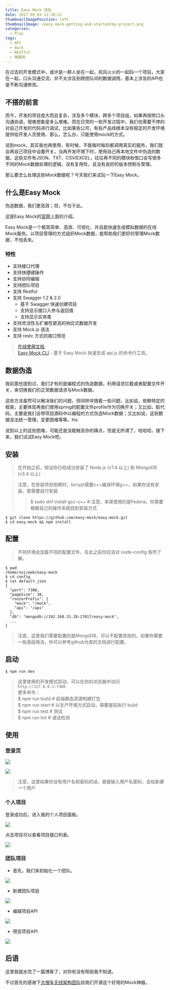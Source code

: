 ```yaml
---
title: Easy Mock 试玩
date: 2017-09-03 12:38:11
thumbnailImagePosition: left
thumbnailImage: /easy-mock-getting-and-started/my-project.png
categories: 
  - Play
tags:
  - API
  - mock
  - RESTful
  - 微服务
---
```


在过去的开发模式中，或许是一群人坐在一起，风风火火的一起码一个项目，大家在一起，口头沟通交流，并不太涉及到跨团队间的数据调用，基本上涉及的API也是不断沟通修改。
<!--more-->

## 不搭的前言

而今，开发的项目庞大而且复杂，涉及多个模块，跨多个项目组，如果再按照口头沟通协调，很难想象是多么艰难。而在日常的一些开发过程中，我们也需要不停的对自己开发的代码进行调试，比如某些公司，有些产品线根本没有稳定的开发环境提供给开发人员使用，那么，怎么办，只能使用mock的方式。

说到mock，其实我也再使用，有时候，不能每时每刻都调用真实的服务，我们就会再自己项目中设置开关，当再开发环境下时，使用自己再本地文件中伪造的数据，这些文件有JSON、TXT、CSV/EXCEL，往往再不同的模块和借口会写很多不同的Mock数据处理的逻辑，没有复用性，且没有良好的版本控制与管理。

那么要怎么处理这些Mock数据呢？今天我们来试玩一下Easy Mock。

## 什么是Easy Mock

伪造数据，我们更高效；但，不仅于此。

这是Easy Mock的[官网](https://www.easy-mock.com)上面的介绍。

Easy Mock是一个极其简单、高效、可视化、并且能快速生成模拟数据的在线Mock服务。以项目管理的方式组织Mock数据，能帮助我们更好的管理Mock数据，不怕丢失。

### 特性
- 支持接口代理
- 支持快捷键操作
- 支持协同编辑
- 支持团队项目
- 支持 Restful
- 支持 Swagger 1.2 & 2.0
  - 基于 Swagger 快速创建项目
  - 支持显示接口入参与返回值
  - 支持显示实体类
- 支持灵活性与扩展性更高的响应式数据开发
- 支持 Mock.js 语法
- 支持 restc 方式的接口预览

> [在线使用文档](https://easy-mock.com/docs)  
> [Easy Mock CLI](https://github.com/easy-mock/easy-mock-cli) - 基于 Easy Mock 快速生成 api.js 的命令行工具。

## 数据伪造

我前面也提到过，我们才有的是编程式的伪造数据，利用请求拦截或者配置文件开关，来切换我们的正常数据请求与Mock数据。

这些方法虽然可以解决我们的问题，但同样伴随着一些问题，比如说，依赖特定的框架，主要体现再我们使用spring的配置文件profile作为切换开关；又比如，脏代码，主要是我们会带项目源码中以编程的方式伪造Mock数据；又比如说，这些数据没法统一管理，变更困难等等。his

说到以上的这些困难，可能还是没能触及你的痛点，但是无所谓了，哈哈哈，接下来，我们试试Easy Mock吧。

## 安装

> 在开始之前，假设你已经成功安装了 Node.js (v7.4 以上) 和 MongoDB (v3.4 以上)

> 注意，在安装项目依赖时，bcrypt需要c++编译环境g++，如果你没有安装，那需要自行安装
> > $ sudo dnf install gcc-c++ # 注意，本屌使用的是Fedora，你需要根据自己的操作系统找到安装方式

```shell
$ git clone https://github.com/easy-mock/easy-mock.git
$ cd easy-mock && npm install
```

## 配置

> 不同环境会加载不同的配置文件，在此之前你应该对 node-config 有所了解。

```shell
$ pwd
/home/soi/web/easy-mock
$ cd config
$ cat default.json
{
  "port": 7300,
  "pageSize": 30,
  "routerPrefix": {
    "mock": "/mock",
    "api": "/api"
  },
  "db": "mongodb://192.168.31.28:27017/easy-mock",
  ...
}
```
> 注意，这里我们需要配置的是MongoDB，可以不配置其他的。如果你需要一些高级用法，你可以参考github仓库的文档进行配置。

## 启动

```shell
$ npm run dev
```

> 这里使用的开发模式启动，可以在你的浏览器中访问`http://127.0.0.1:7300`  
> 更多命令：  
> $ npm run build # 前端静态资源构建打包  
> $ npm run start # 以生产环境方式启动，需要提前执行 build  
> $ npm run test # 测试  
> $ npm run lint # 语法检测

## 使用

### 登录页

![](/easy-mock-getting-and-started/login.png)

![](/easy-mock-getting-and-started/login-input.png)

> 注意，这里如果你没有用户名和密码的话，直接输入用户名密码，会给新建一个用户

### 个人项目

登录成功后，进入我的个人项目面板。

![](/easy-mock-getting-and-started/my-project.png)

点击项目可以查看项目接口列表。

![](/easy-mock-getting-and-started/my-project-api.png)

### 团队项目

- 首先，我们来初始化一个团队。

![](/easy-mock-getting-and-started/my-team-new.png)

- 新建团队项目

![](/easy-mock-getting-and-started/my-team-project-new.png)

- 编辑项目API

![](/easy-mock-getting-and-started/my-team-project-api-edit.png)

- 预览项目API

![](/easy-mock-getting-and-started/my-team-project-api-preview.png)

## 后语

这里我就水完了一篇博客了，对你有没有帮助我不知道。

不过首先的感谢下[大搜车无线架构团队](http://f2e.souche.com/blog/)给我们开源这个好用的Mock神器。